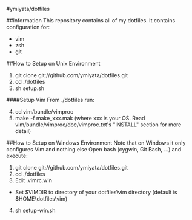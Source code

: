 #ymiyata/dotfiles

##Information
This repository contains all of my dotfiles. It contains configuration for:

- vim
- zsh 
- git

##How to Setup on Unix Environment
1. git clone git://github.com/ymiyata/dotfiles.git
2. cd ./dotfiles
4. sh setup.sh

####Setup Vim
From ./dotfiles run:

4. cd vim/bundle/vimproc
5. make -f make_xxx.mak (where xxx is your OS. Read vim/bundle/vimproc/doc/vimproc.txt's "INSTALL" section for more detail)

##How to Setup on Windows Environment
Note that on Windows it only configures Vim and nothing else
Open bash (cygwin, Git Bash, ...) and execute:

1. git clone git://github.com/ymiyata/dotfiles.git
2. cd ./dotfiles
3. Edit .vimrc.win
 - Set $VIMDIR to directory of your dotfiles\vim directory (default is $HOME\dotfiles\vim)
4. sh setup-win.sh
